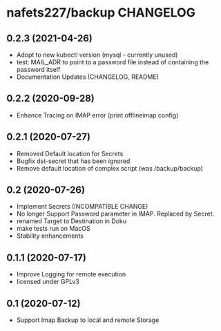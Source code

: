 # nafets227/backup CHANGELOG

## 0.2.3 (2021-04-26)
* Adopt to new kubectl version (mysql - currently unused)
* test: MAIL_ADR to point to a password file instead of containing the
  password itself
* Documentation Updates (CHANGELOG, README)

## 0.2.2 (2020-09-28)
* Enhance Tracing on IMAP error (print offlineimap config)

## 0.2.1 (2020-07-27)
* Removed Default location for Secrets
* Bugfix dst-secret that has been ignored
* Remove default location of complex script (was /backup/backup)

## 0.2 (2020-07-26)
* Implement Secrets (INCOMPATIBLE CHANGE)
* No longer Support Password parameter in IMAP. Replaced by Secret.
* renamed Target to Destination in Doku
* make tests run on MacOS
* Stability enhancements

## 0.1.1 (2020-07-17)
* Improve Logging for remote execution
* licensed under GPLv3

## 0.1 (2020-07-12)
* Support Imap Backup to local and remote Storage

